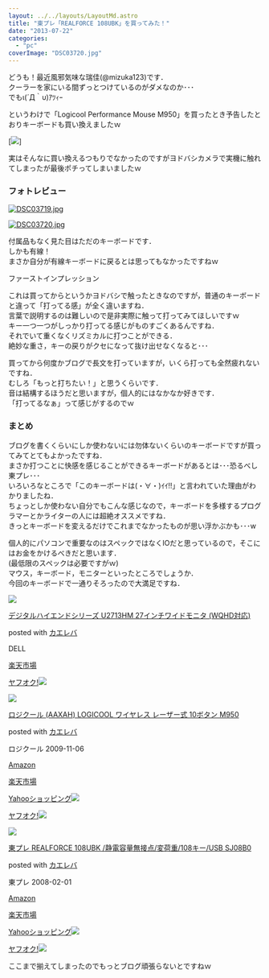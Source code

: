 ```yaml
---
layout: ../../layouts/LayoutMd.astro
title: "東プレ「REALFORCE 108UBK」を買ってみた！"
date: "2013-07-22"
categories: 
  - "pc"
coverImage: "DSC03720.jpg"
---
```


どうも！最近風邪気味な瑞佳(@mizuka123)です．  
クーラーを家にいる間ずっとつけているのがダメなのか･･･  
でもι(´Д｀υ)ｱﾂｨｰ

というわけで「Logicool Performance Mouse M950」を買ったとき予告したとおりキーボードも買い換えましたｗ

[![](http://capture.heartrails.com/150x130/shadow?//mizuka123.net/3802/)]  
  

実はそんなに買い換えるつもりでなかったのですがヨドバシカメラで実機に触れてしまったが最後ポチってしまいましたｗ

### フォトレビュー

[![DSC03719.jpg](/wp/images/9341352250_86c29c478b_b.jpg)](http://www.flickr.com/photos/67522130@N08/9341352250/ "DSC03719.jpg")

[![DSC03720.jpg](/wp/images/9341353210_8bc69eec2e_b.jpg)](http://www.flickr.com/photos/67522130@N08/9341353210/ "DSC03720.jpg")

付属品もなく見た目はただのキーボードです．  
しかも有線！  
まさか自分が有線キーボードに戻るとは思ってもなかったですねｗ

ファーストインプレッション

これは買ってからというかヨドバシで触ったときなのですが，普通のキーボードと違って「打ってる感」が全く違いますね．  
言葉で説明するのは難しいので是非実際に触って打ってみてほしいですｗ  
キー一つ一つがしっかり打ってる感じがものすごくあるんですね．  
それでいて重くなくリズミカルに打つことができる．  
絶妙な重さ，キーの戻りがクセになって抜け出せなくなると･･･

買ってから何度かブログで長文を打っていますが，いくら打っても全然疲れないですね．  
むしろ「もっと打ちたい！」と思うくらいです．  
音は結構するほうだと思いますが，個人的にはなかなか好きです．  
「打ってるなぁ」って感じがするのでｗ

### まとめ

ブログを書くくらいにしか使わないには勿体ないくらいのキーボードですが買ってみてとてもよかったですね．  
まさか打つことに快感を感じることができるキーボードがあるとは･･･恐るべし東プレ･･･  
いろいろなところで「このキーボードは(・∀・)ｲｲ!!」と言われていた理由がわかりましたね．  
ちょっとしか使わない自分でもこんな感じなので，キーボードを多様するプログラマーとかライターの人には超絶オススメですね．  
きっとキーボードを変えるだけでこれまでなかったものが思い浮かぶかも･･･w

個人的にパソコンで重要なのはスペックではなくIOだと思っているので，そこにはお金をかけるべきだと思います．  
(最低限のスペックは必要ですがｗ)  
マウス，キーボード，モニターといったところでしょうか．  
今回のキーボードで一通りそろったので大満足ですね．

[![](http://thumbnail.image.rakuten.co.jp/@0_mall/dell/cabinet/01236997/03089133/img60163928.jpg?_ex=128x128)](http://hb.afl.rakuten.co.jp/hgc/042e7c24.303572e6.042e7c25.e339d30a/?pc=http%3A%2F%2Fitem.rakuten.co.jp%2Fdell%2Fu2713hm%2F)

[デジタルハイエンドシリーズ U2713HM 27インチワイドモニタ (WQHD対応)](http://hb.afl.rakuten.co.jp/hgc/042e7c24.303572e6.042e7c25.e339d30a/?pc=http%3A%2F%2Fitem.rakuten.co.jp%2Fdell%2Fu2713hm%2F)

posted with [カエレバ](http://kaereba.com)

DELL

[楽天市場](http://hb.afl.rakuten.co.jp/hgc/032b53ee.4b34c5ee.0f4a541e.f440145e/?pc=http%3A%2F%2Fsearch.rakuten.co.jp%2Fsearch%2Fmall%2FU2713HM%2F-%2Ff.1-p.1-s.1-sf.0-st.A-v.2%3Fx%3D0%26scid%3Daf_ich_link_urltxt%26m%3Dhttp%3A%2F%2Fm.rakuten.co.jp%2F "楽天市場")

[ヤフオク!![](//ad.jp.ap.valuecommerce.com/servlet/gifbanner?sid=3066752&pid=881990645)](//ck.jp.ap.valuecommerce.com/servlet/referral?sid=3066752&pid=881990645&vc_url=http%3A%2F%2Fauctions.search.yahoo.co.jp%2Fsearch%3Fvo%3D%26ve%3D%26auccat%3D0%26aucminprice%3D%26aucmaxprice%3D%26aucmin_bidorbuy_price%3D%26aucmax_bidorbuy_price%3D%26loc_cd%3D0%26abatch%3D0%26istatus%3D0%26filtered%3D1%26ei%3DUTF-8%26tab_ex%3Dcommerce%26va%3DU2713HM "ヤフオク!")

[![](/wp/images/41FXF7k%2ByKL._SL160_.jpg)](https://www.amazon.co.jp/exec/obidos/ASIN/B002SRT8FG/mizuka123-22/ref=nosim/)

[ロジクール (AAXAH) LOGICOOL ワイヤレス レーザー式 10ボタン M950](https://www.amazon.co.jp/exec/obidos/ASIN/B002SRT8FG/mizuka123-22/ref=nosim/)

posted with [カエレバ](http://kaereba.com)

ロジクール 2009-11-06

[Amazon](http://www.amazon.co.jp/gp/search?keywords=M950&__mk_ja_JP=%83J%83%5E%83J%83i&tag=mizuka123-22 "アマゾン")

[楽天市場](http://hb.afl.rakuten.co.jp/hgc/032b53ee.4b34c5ee.0f4a541e.f440145e/?pc=http%3A%2F%2Fsearch.rakuten.co.jp%2Fsearch%2Fmall%2FM950%2F-%2Ff.1-p.1-s.1-sf.0-st.A-v.2%3Fx%3D0%26scid%3Daf_ich_link_urltxt%26m%3Dhttp%3A%2F%2Fm.rakuten.co.jp%2F "楽天市場")

[Yahooショッピング![](//ad.jp.ap.valuecommerce.com/servlet/gifbanner?sid=3066752&pid=881990642)](//ck.jp.ap.valuecommerce.com/servlet/referral?sid=3066752&pid=881990642&vc_url=http%3A%2F%2Fshopping.search.yahoo.co.jp%2Fsearch%3FuIv%3Don%26ei%3DUTF-8%26tab_ex%3Dcommerce%26slider%3D0%26va%3DM950 "Yahooショッピング")

[ヤフオク!![](//ad.jp.ap.valuecommerce.com/servlet/gifbanner?sid=3066752&pid=881990645)](//ck.jp.ap.valuecommerce.com/servlet/referral?sid=3066752&pid=881990645&vc_url=http%3A%2F%2Fauctions.search.yahoo.co.jp%2Fsearch%3Fvo%3D%26ve%3D%26auccat%3D0%26aucminprice%3D%26aucmaxprice%3D%26aucmin_bidorbuy_price%3D%26aucmax_bidorbuy_price%3D%26loc_cd%3D0%26abatch%3D0%26istatus%3D0%26filtered%3D1%26ei%3DUTF-8%26tab_ex%3Dcommerce%26va%3DM950 "ヤフオク!")

[![](/wp/images/21BPx31z8-L._SL160_.jpg)](https://www.amazon.co.jp/exec/obidos/ASIN/B00133BGF6/mizuka123-22/ref=nosim/)

[東プレ REALFORCE 108UBK /静電容量無接点/変荷重/108キー/USB SJ08B0](https://www.amazon.co.jp/exec/obidos/ASIN/B00133BGF6/mizuka123-22/ref=nosim/)

posted with [カエレバ](http://kaereba.com)

東プレ 2008-02-01

[Amazon](http://www.amazon.co.jp/gp/search?keywords=SJ08B0&__mk_ja_JP=%83J%83%5E%83J%83i&tag=mizuka123-22 "アマゾン")

[楽天市場](http://hb.afl.rakuten.co.jp/hgc/032b53ee.4b34c5ee.0f4a541e.f440145e/?pc=http%3A%2F%2Fsearch.rakuten.co.jp%2Fsearch%2Fmall%2FSJ08B0%2F-%2Ff.1-p.1-s.1-sf.0-st.A-v.2%3Fx%3D0%26scid%3Daf_ich_link_urltxt%26m%3Dhttp%3A%2F%2Fm.rakuten.co.jp%2F "楽天市場")

[Yahooショッピング![](//ad.jp.ap.valuecommerce.com/servlet/gifbanner?sid=3066752&pid=881990642)](//ck.jp.ap.valuecommerce.com/servlet/referral?sid=3066752&pid=881990642&vc_url=http%3A%2F%2Fshopping.search.yahoo.co.jp%2Fsearch%3FuIv%3Don%26ei%3DUTF-8%26tab_ex%3Dcommerce%26slider%3D0%26va%3DSJ08B0 "Yahooショッピング")

[ヤフオク!![](//ad.jp.ap.valuecommerce.com/servlet/gifbanner?sid=3066752&pid=881990645)](//ck.jp.ap.valuecommerce.com/servlet/referral?sid=3066752&pid=881990645&vc_url=http%3A%2F%2Fauctions.search.yahoo.co.jp%2Fsearch%3Fvo%3D%26ve%3D%26auccat%3D0%26aucminprice%3D%26aucmaxprice%3D%26aucmin_bidorbuy_price%3D%26aucmax_bidorbuy_price%3D%26loc_cd%3D0%26abatch%3D0%26istatus%3D0%26filtered%3D1%26ei%3DUTF-8%26tab_ex%3Dcommerce%26va%3DSJ08B0 "ヤフオク!")

ここまで揃えてしまったのでもっとブログ頑張らないとですねｗ
